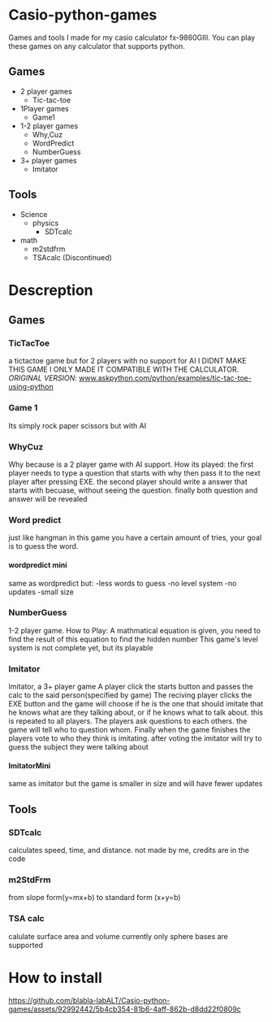 # Casio-python-games
Games and tools I made for my casio calculator fx-9860GIII.
You can play these games on any calculator that supports python.

## Games
* 2 player games
	* Tic-tac-toe
* 1Player games
	* Game1
* 1-2 player games
	* Why,Cuz
	* WordPredict 
	* NumberGuess
* 3+ player games
	* Imitator
	
## Tools
* Science
	* physics
		* SDTcalc
* math
	* m2stdfrm
	* TSAcalc (Discontinued)
  
# Descreption
## Games
### TicTacToe
a tictactoe game but for 2 players with no support for AI
I DIDNT MAKE THIS GAME I ONLY MADE IT COMPATIBLE WITH THE CALCULATOR.
*ORIGINAL VERSION*: www.askpython.com/python/examples/tic-tac-toe-using-python
### Game 1
Its simply rock paper scissors but with AI
### WhyCuz
Why because is a 2 player game with AI support.
How its played:
the first player needs to type a question that starts with why then pass 
it to the next player after pressing EXE.
the second player should write a answer that starts with becuase, 
without seeing the question.
finally both question and answer will be revealed
### Word predict
just like hangman in this game you have a certain amount of tries, your goal
is to guess the word.
#### wordpredict mini
same as wordpredict but:
-less words to guess
-no level system
-no updates
-small size
### NumberGuess 
1-2 player game.
How to Play:
A mathmatical equation is given, you need to find the result of this equation to find the hidden number
This game's level system is not complete yet, but its playable
### Imitator
Imitator, a 3+ player game
A player click the starts button and passes the calc to the said person(specified by game)
The reciving player clicks the EXE button and the game will choose if he 
is the one that should imitate that he knows what are they talking about,
or if he knows what to talk about. this is repeated to all players.
The players ask questions to each others. the game will tell who to question whom.
Finally when the game finishes the players vote to who they think is imitating.
after voting the imitator will try to guess the subject they were talking about
#### ImitatorMini
same as imitator but the game is smaller in size and will have fewer updates


## Tools
### SDTcalc
calculates speed, time, and distance. not made by me, credits are in the code
### m2StdFrm
from slope form(y=mx+b) to standard form (x+y=b)
### TSA calc
calulate surface area and volume
currently only sphere bases are supported

# How to install
https://github.com/blabla-labALT/Casio-python-games/assets/92992442/5b4cb354-81b6-4aff-862b-d8dd22f0809c





